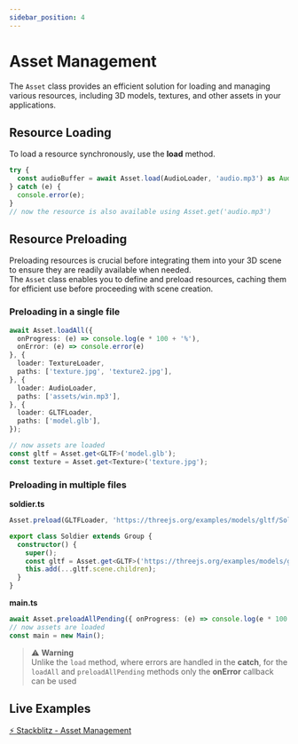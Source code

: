 ```yaml
---
sidebar_position: 4
---
```


# Asset Management

The `Asset` class provides an efficient solution for loading and managing various resources, including 3D models, textures, and other assets in your applications.

## Resource Loading

To load a resource synchronously, use the **load** method.

```typescript
try {
  const audioBuffer = await Asset.load(AudioLoader, 'audio.mp3') as AudioBuffer;
} catch (e) {
  console.error(e);
}
// now the resource is also available using Asset.get('audio.mp3')
```

## Resource Preloading

Preloading resources is crucial before integrating them into your 3D scene to ensure they are readily available when needed. <br />
The `Asset` class enables you to define and preload resources, caching them for efficient use before proceeding with scene creation.

### Preloading in a single file

```typescript
await Asset.loadAll({ 
  onProgress: (e) => console.log(e * 100 + '%'),
  onError: (e) => console.error(e)
}, {
  loader: TextureLoader,
  paths: ['texture.jpg', 'texture2.jpg'],
}, {
  loader: AudioLoader,
  paths: ['assets/win.mp3'],
}, {
  loader: GLTFLoader,
  paths: ['model.glb'],
});

// now assets are loaded
const gltf = Asset.get<GLTF>('model.glb');
const texture = Asset.get<Texture>('texture.jpg');
```

### Preloading in multiple files

**soldier.ts**
```typescript
Asset.preload(GLTFLoader, 'https://threejs.org/examples/models/gltf/Soldier.glb');

export class Soldier extends Group {
  constructor() {
    super();
    const gltf = Asset.get<GLTF>('https://threejs.org/examples/models/gltf/Soldier.glb');
    this.add(...gltf.scene.children);
  }
}
```

**main.ts**
```typescript
await Asset.preloadAllPending({ onProgress: (e) => console.log(e * 100 + '%'), onError: (e) => console.error(e) });
// now assets are loaded
const main = new Main();
```

> ⚠️ **Warning** <br />
> Unlike the `load` method, where errors are handled in the **catch**, for the `loadAll` and `preloadAllPending` methods only the **onError** callback can be used

## Live Examples

[⚡ Stackblitz - Asset Management](https://stackblitz.com/edit/three-ez-asset-management?file=src%2Fmain.ts) <br />